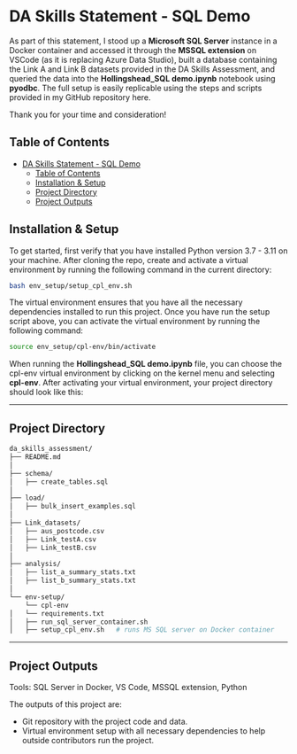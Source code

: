 # DA Skills Statement - SQL Demo

As part of this statement, I stood up a **Microsoft SQL Server** instance in a Docker container and accessed it through the **MSSQL extension** on VSCode (as it is replacing Azure Data Studio), built a database containing the Link A and Link B datasets provided in the DA Skills Assessment, and queried the data into the **Hollingshead_SQL demo.ipynb** notebook using **pyodbc**. The full setup is easily replicable using the steps and scripts provided in my GitHub repository here.

Thank you for your time and consideration!

## Table of Contents
- [DA Skills Statement - SQL Demo](#da-skills-statement---sql-demo)
  - [Table of Contents](#table-of-contents)
  - [Installation \& Setup](#installation--setup)
  - [Project Directory](#project-directory)
  - [Project Outputs](#project-outputs)

## Installation & Setup

To get started, first verify that you have installed Python version 3.7 - 3.11 on your machine. After cloning the repo, create and activate a virtual environment by running the following command in the current directory:

```bash
bash env_setup/setup_cpl_env.sh
```

The virtual environment ensures that you have all the necessary dependencies installed to run this project. Once you have run the setup script above, you can activate the virtual environment by running the following command:

```bash
source env_setup/cpl-env/bin/activate
```

When running the **Hollingshead_SQL demo.ipynb** file, you can choose the cpl-env virtual environment by clicking on the kernel menu and selecting **cpl-env**. After activating your virtual environment, your project directory should look like this:

---

## Project Directory

```bash
da_skills_assessment/
├── README.md
│
├── schema/
│   ├── create_tables.sql
│
├── load/
│   ├── bulk_insert_examples.sql
│
├── Link_datasets/
│   ├── aus_postcode.csv
│   ├── Link_testA.csv
│   ├── Link_testB.csv
│
├── analysis/
│   ├── list_a_summary_stats.txt
│   ├── list_b_summary_stats.txt
│
└── env-setup/ 
    └── cpl-env
│   └── requirements.txt
│   ├── run_sql_server_container.sh
│   ├── setup_cpl_env.sh   # runs MS SQL server on Docker container 

```

---

## Project Outputs

Tools: SQL Server in Docker, VS Code, MSSQL extension, Python

The outputs of this project are:
- Git repository with the project code and data.
- Virtual environment setup with all necessary dependencies to help outside contributors run the project.
